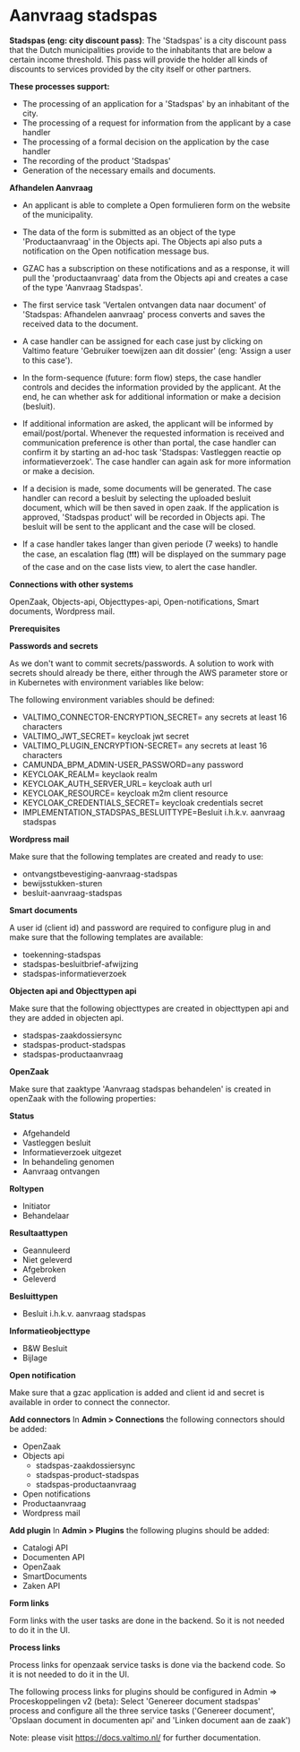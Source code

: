 # Aanvraag  stadspas
**Stadspas (eng: city discount pass)**:
The 'Stadspas' is a city discount pass that the Dutch municipalities provide to the inhabitants that are below a certain income threshold. This pass will provide the holder all kinds of discounts to services provided by the city itself or other partners.

**These processes support:**

* The processing of an application for a 'Stadspas' by an inhabitant of the city.
* The processing of a request for information from the applicant by a case handler
* The processing of a formal decision on the application by the case handler
* The recording of the product 'Stadspas'
* Generation of the necessary emails and documents.

**Afhandelen Aanvraag**

* An applicant is able to complete a Open formulieren form on the website of the municipality.

* The data of the form is submitted as an object of the type 'Productaanvraag' in the Objects api. The Objects api also puts a notification on the Open notification message bus.

* GZAC has a subscription on these notifications and as a response, it will pull the 'productaanvraag' data from the Objects api and creates a case of the type 'Aanvraag Stadspas'.

* The first service task 'Vertalen ontvangen data naar document' of 'Stadspas: Afhandelen aanvraag' process converts and saves the received data to the document.

* A case handler can be assigned for each case just by clicking on Valtimo feature 'Gebruiker toewijzen aan dit dossier' (eng: 'Assign a user to this case').

* In the form-sequence (future: form flow) steps, the case handler controls and decides the information provided by the applicant. At the end, he can whether ask for additional information or make a decision (besluit).

* If additional information are asked, the applicant will be informed by email/post/portal. Whenever the requested information is received and communication preference is other than portal, the case handler can confirm it by starting an ad-hoc task 'Stadspas: Vastleggen reactie op informatieverzoek'. The case handler can again ask for more information or make a decision.

* If a decision is made, some documents will be generated. The case handler can record a besluit by selecting the uploaded besluit document, which will be then saved in open zaak. If the application is approved, 'Stadspas product' will be recorded in Objects api. The besluit will be sent to the applicant and the case will be closed.

* If a case handler takes langer than given periode (7 weeks) to handle the case,  an escalation flag (❗️❗️❗) will be displayed on the summary page of the case and on the case lists view, to alert the case handler.

**Connections with other systems**

OpenZaak, Objects-api, Objecttypes-api, Open-notifications, Smart documents, Wordpress mail.


**Prerequisites**

**Passwords and secrets**

As we don't want to commit secrets/passwords. A solution to work with secrets should already be there, either through the AWS parameter store or in Kubernetes with environment variables like below:

The following environment variables should be defined:

* VALTIMO_CONNECTOR-ENCRYPTION_SECRET= any secrets at least 16 characters
* VALTIMO_JWT_SECRET= keycloak jwt secret
* VALTIMO_PLUGIN_ENCRYPTION-SECRET= any secrets at least 16 characters
* CAMUNDA_BPM_ADMIN-USER_PASSWORD=any password
* KEYCLOAK_REALM= keyclaok realm
* KEYCLOAK_AUTH_SERVER_URL= keycloak auth url
* KEYCLOAK_RESOURCE= keycloak m2m client resource
* KEYCLOAK_CREDENTIALS_SECRET= keycloak credentials secret
* IMPLEMENTATION_STADSPAS_BESLUITTYPE=Besluit i.h.k.v. aanvraag stadspas

**Wordpress mail**

Make sure that the following templates are created and ready to use:
* ontvangstbevestiging-aanvraag-stadspas
* bewijsstukken-sturen
* besluit-aanvraag-stadspas

**Smart documents**

A user id (client id) and password are required to configure plug in and make sure that the following templates are available:
* toekenning-stadspas
* stadspas-besluitbrief-afwijzing
* stadspas-informatieverzoek

**Objecten api and Objecttypen api**

Make sure that the following objecttypes are created in objecttypen api and they are added in objecten api.

* stadspas-zaakdossiersync
* stadspas-product-stadspas
* stadspas-productaanvraag

**OpenZaak**

Make sure that zaaktype 'Aanvraag stadspas behandelen' is created in openZaak with the following properties:

**Status**
* Afgehandeld
* Vastleggen besluit
* Informatieverzoek uitgezet
* In behandeling genomen
* Aanvraag ontvangen

**Roltypen**
* Initiator
* Behandelaar

**Resultaattypen**
* Geannuleerd
* Niet geleverd
* Afgebroken
* Geleverd

**Besluittypen**
* Besluit i.h.k.v. aanvraag stadspas

**Informatieobjecttype**
* B&W Besluit
* Bijlage

**Open notification**

Make sure that a gzac application is added and client id and secret is available in order to connect the connector.

**Add connectors**
In **Admin > Connections** the following connectors should be added:

* OpenZaak
* Objects api
  * stadspas-zaakdossiersync
  * stadspas-product-stadspas
  * stadspas-productaanvraag
* Open notifications
* Productaanvraag
* Wordpress mail

**Add plugin**
In **Admin > Plugins** the following plugins should be added:

* Catalogi API
* Documenten API
* OpenZaak
* SmartDocuments
* Zaken API

**Form links**

Form links with the user tasks are done in the backend. So it is not needed to do it in the UI.

**Process links**

Process links for openzaak service tasks is done via the backend code. So it is not needed to do it in the UI.

The following process links for plugins should be configured in Admin => Proceskoppelingen v2 (beta):
Select 'Genereer document stadspas' process and configure all the three service tasks ('Genereer document', 'Opslaan document in documenten api' and 'Linken document aan de zaak')

Note: please visit https://docs.valtimo.nl/ for further documentation. 
